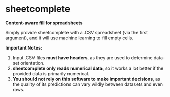 # sheetcomplete
**Content-aware fill for spreadsheets**


Simply provide sheetcomplete with a .CSV spreadsheet (via the first argument), and it will use machine learning to fill empty cells.

**Important Notes:**

1. Input .CSV files **must have headers**, as they are used to determine data-set orientation.
2. **sheetcomplete only reads numerical data**, so it works a lot better if the provided data is primarily numerical.
3. **You should not rely on this software to make important decisions**, as the quality of its predictions can vary wildly between datasets and even rows.
